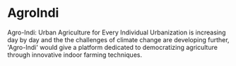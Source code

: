 # AgroIndi
Agro-Indi: Urban Agriculture for Every Individual  Urbanization is increasing day by day and the the challenges of climate change are developing further, 'Agro-Indi' would give a platform dedicated to democratizing agriculture through innovative indoor farming techniques.
